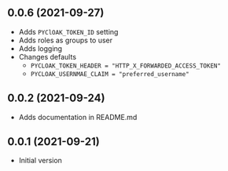 
0.0.6 (2021-09-27)
------------------
* Adds `PYClOAK_TOKEN_ID` setting
* Adds roles as groups to user
* Adds logging
* Changes defaults
  * `PYCLOAK_TOKEN_HEADER = "HTTP_X_FORWARDED_ACCESS_TOKEN"`
  * `PYCLOAK_USERNMAE_CLAIM = "preferred_username"` 

0.0.2 (2021-09-24)
------------------
* Adds documentation in README.md

0.0.1 (2021-09-21)
------------------
* Initial version
